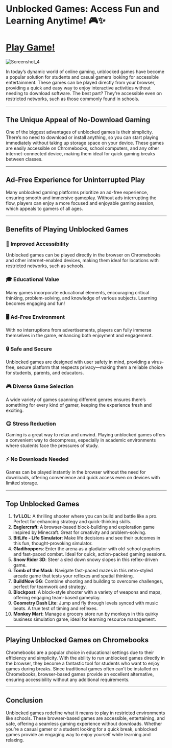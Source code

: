 # Unblocked Games: Access Fun and Learning Anytime! 🎮✨

# [Play Game!](https://apkitech.com/category/games/online-games/)

![Screenshot_4](https://github.com/user-attachments/assets/393a3667-7860-45b7-9010-c30d27f35277)

In today’s dynamic world of online gaming, unblocked games have become a popular solution for students and casual gamers looking for accessible entertainment. These games can be played directly from your browser, providing a quick and easy way to enjoy interactive activities without needing to download software. The best part? They’re accessible even on restricted networks, such as those commonly found in schools.

---

## **The Unique Appeal of No-Download Gaming**

One of the biggest advantages of unblocked games is their simplicity. There’s no need to download or install anything, so you can start playing immediately without taking up storage space on your device. These games are easily accessible on Chromebooks, school computers, and any other internet-connected device, making them ideal for quick gaming breaks between classes.

---

## **Ad-Free Experience for Uninterrupted Play**

Many unblocked gaming platforms prioritize an ad-free experience, ensuring smooth and immersive gameplay. Without ads interrupting the flow, players can enjoy a more focused and enjoyable gaming session, which appeals to gamers of all ages.

---

## **Benefits of Playing Unblocked Games**

### 🚪 **Improved Accessibility**
Unblocked games can be played directly in the browser on Chromebooks and other internet-enabled devices, making them ideal for locations with restricted networks, such as schools.

### 🎓 **Educational Value**
Many games incorporate educational elements, encouraging critical thinking, problem-solving, and knowledge of various subjects. Learning becomes engaging and fun!

### 🖥️ **Ad-Free Environment**
With no interruptions from advertisements, players can fully immerse themselves in the game, enhancing both enjoyment and engagement.

### 🔒 **Safe and Secure**
Unblocked games are designed with user safety in mind, providing a virus-free, secure platform that respects privacy—making them a reliable choice for students, parents, and educators.

### 🎮 **Diverse Game Selection**
A wide variety of games spanning different genres ensures there’s something for every kind of gamer, keeping the experience fresh and exciting.

### 😌 **Stress Reduction**
Gaming is a great way to relax and unwind. Playing unblocked games offers a convenient way to decompress, especially in academic environments where students face the pressures of study.

### ⚡ **No Downloads Needed**
Games can be played instantly in the browser without the need for downloads, offering convenience and quick access even on devices with limited storage.

---

## **Top Unblocked Games**

1. **1v1.LOL**: A thrilling shooter where you can build and battle like a pro. Perfect for enhancing strategy and quick-thinking skills.
2. **Eaglercraft**: A browser-based block-building and exploration game inspired by Minecraft. Great for creativity and problem-solving.
3. **BitLife - Life Simulator**: Make life decisions and see their outcomes in this fun, thought-provoking simulator.
4. **Gladihoppers**: Enter the arena as a gladiator with old-school graphics and fast-paced combat. Ideal for quick, action-packed gaming sessions.
5. **Snow Rider 3D**: Steer a sled down snowy slopes in this reflex-driven game.
6. **Tomb of the Mask**: Navigate fast-paced mazes in this retro-styled arcade game that tests your reflexes and spatial thinking.
7. **BuildNow GG**: Combine shooting and building to overcome challenges, perfect for teamwork and strategy.
8. **Blockpost**: A block-style shooter with a variety of weapons and maps, offering engaging team-based gameplay.
9. **Geometry Dash Lite**: Jump and fly through levels synced with music beats. A true test of timing and reflexes.
10. **Monkey Mart**: Manage a grocery store run by monkeys in this quirky business simulation game, ideal for learning resource management.

---

## **Playing Unblocked Games on Chromebooks**

Chromebooks are a popular choice in educational settings due to their efficiency and simplicity. With the ability to run unblocked games directly in the browser, they become a fantastic tool for students who want to enjoy games during breaks. Since traditional games often can’t be installed on Chromebooks, browser-based games provide an excellent alternative, ensuring accessibility without any additional requirements.

---

## **Conclusion**

Unblocked games redefine what it means to play in restricted environments like schools. These browser-based games are accessible, entertaining, and safe, offering a seamless gaming experience without downloads. Whether you’re a casual gamer or a student looking for a quick break, unblocked games provide an engaging way to enjoy yourself while learning and relaxing.
